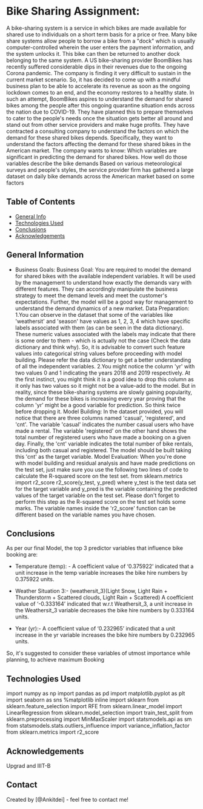 # Bike Sharing Assignment: 
A bike-sharing system is a service in which bikes are made available for shared use to individuals on a short term basis for a price or free. Many bike share systems allow people to borrow a bike from a "dock" which is usually computer-controlled wherein the user enters the payment information, and the system unlocks it. This bike can then be returned to another dock belonging to the same system.
A US bike-sharing provider BoomBikes has recently suffered considerable dips in their revenues due to the ongoing Corona pandemic. The company is finding it very difficult to sustain in the current market scenario. So, it has decided to come up with a mindful business plan to be able to accelerate its revenue as soon as the ongoing lockdown comes to an end, and the economy restores to a healthy state. 
In such an attempt, BoomBikes aspires to understand the demand for shared bikes among the people after this ongoing quarantine situation ends across the nation due to COVID-19. They have planned this to prepare themselves to cater to the people's needs once the situation gets better all around and stand out from other service providers and make huge profits.
They have contracted a consulting company to understand the factors on which the demand for these shared bikes depends. Specifically, they want to understand the factors affecting the demand for these shared bikes in the American market. The company wants to know:
Which variables are significant in predicting the demand for shared bikes.
How well do those variables describe the bike demands
Based on various meteorological surveys and people's styles, the service provider firm has gathered a large dataset on daily bike demands across the American market based on some factors

## Table of Contents
* [General Info](#general-information)
* [Technologies Used](#technologies-used)
* [Conclusions](#conclusions)
* [Acknowledgements](#acknowledgements)

<!-- You can include any other section that is pertinent to your problem -->

## General Information
- Business Goals:
Business Goal:
You are required to model the demand for shared bikes with the available independent variables. It will be used by the management to understand how exactly the demands vary with different features. They can accordingly manipulate the business strategy to meet the demand levels and meet the customer's expectations. Further, the model will be a good way for management to understand the demand dynamics of a new market. 
Data Preparation:
1.You can observe in the dataset that some of the variables like 'weathersit' and 'season' have values as 1, 2, 3, 4 which have specific labels associated with them (as can be seen in the data dictionary). These numeric values associated with the labels may indicate that there is some order to them - which is actually not the case (Check the data dictionary and think why). So, it is advisable to convert such feature values into categorical string values before proceeding with model building. Please refer the data dictionary to get a better understanding of all the independent variables.
2.You might notice the column 'yr' with two values 0 and 1 indicating the years 2018 and 2019 respectively. At the first instinct, you might think it is a good idea to drop this column as it only has two values so it might not be a value-add to the model. But in reality, since these bike-sharing systems are slowly gaining popularity, the demand for these bikes is increasing every year proving that the column 'yr' might be a good variable for prediction. So think twice before dropping it. 
Model Building:
In the dataset provided, you will notice that there are three columns named 'casual', 'registered', and 'cnt'. The variable 'casual' indicates the number casual users who have made a rental. The variable 'registered' on the other hand shows the total number of registered users who have made a booking on a given day. Finally, the 'cnt' variable indicates the total number of bike rentals, including both casual and registered. The model should be built taking this 'cnt' as the target variable.
Model Evaluation:
When you're done with model building and residual analysis and have made predictions on the test set, just make sure you use the following two lines of code to calculate the R-squared score on the test set.
from sklearn.metrics import r2_score
r2_score(y_test, y_pred)
where y_test is the test data set for the target variable and y_pred is the variable containing the predicted values of the target variable on the test set.
Please don't forget to perform this step as the R-squared score on the test set holds some marks. The variable names inside the 'r2_score' function can be different based on the variable names you have chosen.

<!-- You don't have to answer all the questions - just the ones relevant to your project. -->

## Conclusions
As per our final Model, the top 3 predictor variables that influence bike booking are:
* Temperature (temp): -
A coefficient value of ‘0.375922’ indicated that a unit increase in the temp variable increases the bike hire numbers by 0.375922 units.

* Weather Situation 3:-
(weathersit_3)(Light Snow, Light Rain + Thunderstorm + Scattered clouds, Light Rain + Scattered)
A coefficient value of ‘-0.333164’ indicated that w.r.t Weathersit_3, a unit increase in the Weathersit_3 variable decreases the bike hire numbers by 0.333164 units.

* Year (yr):-
A coefficient value of ‘0.232965’ indicated that a unit increase in the yr variable increases the bike hire numbers by 0.232965 units.

So, it's suggested to consider these variables of utmost importance while planning, to achieve maximum Booking

<!-- You don't have to answer all the questions - just the ones relevant to your project. -->


## Technologies Used
import numpy as np
import pandas as pd
import matplotlib.pyplot as plt
import seaborn as sns
%matplotlib inline
import sklearn
from sklearn.feature_selection import RFE
from sklearn.linear_model import LinearRegression
from sklearn.model_selection import train_test_split
from sklearn.preprocessing import MinMaxScaler
import statsmodels.api as sm
from statsmodels.stats.outliers_influence import variance_inflation_factor
from sklearn.metrics import r2_score

<!-- As the libraries versions keep on changing, it is recommended to mention the version of library used in this project -->

## Acknowledgements
Upgrad and IIIT-B

## Contact
Created by [@Ankitdei] - feel free to contact me!


